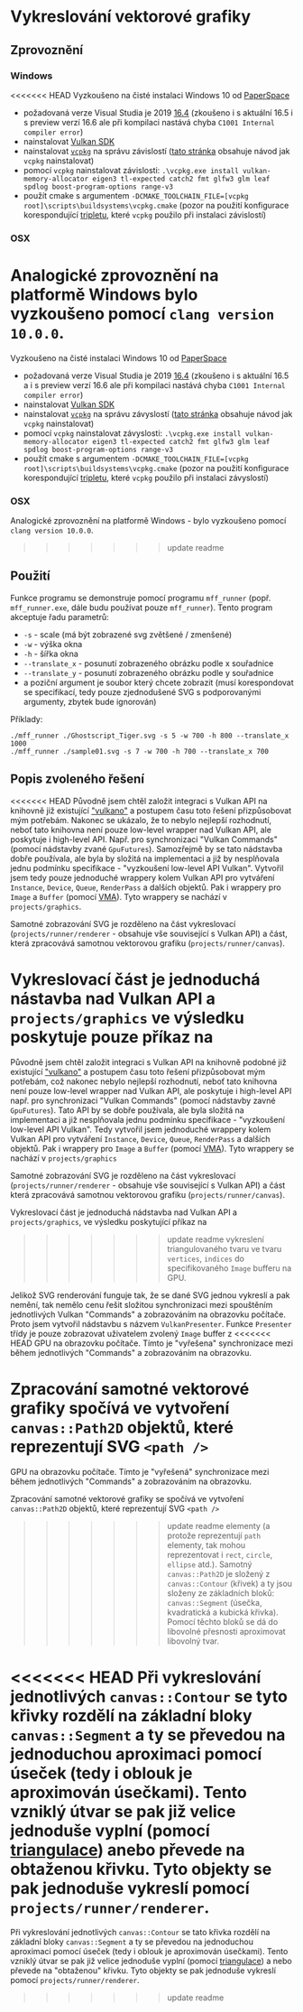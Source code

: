 # Vykreslování vektorové grafiky
## Zprovoznění
### Windows
<<<<<<< HEAD
Vyzkoušeno na čisté instalaci Windows 10 od [PaperSpace](https://www.paperspace.com/)
 
- požadovaná verze Visual Studia je 2019 [16.4](https://docs.microsoft.com/en-us/visualstudio/releases/2019/history)
  (zkoušeno i s aktuální 16.5 i s preview verzí 16.6 ale při kompilaci nastává chyba `C1001 Internal compiler error`)
- nainstalovat [Vulkan SDK](https://vulkan.lunarg.com/sdk/home#windows)
- nainstalovat [`vcpkg`](https://github.com/Microsoft/vcpkg) na správu závislostí
  ([tato stránka](https://github.com/Microsoft/vcpkg) obsahuje návod jak `vcpkg` nainstalovat)
- pomocí `vcpkg` nainstalovat závislosti:
  `.\vcpkg.exe install vulkan-memory-allocator eigen3 tl-expected catch2 fmt glfw3 glm leaf spdlog boost-program-options range-v3`
- použít cmake s argumentem `-DCMAKE_TOOLCHAIN_FILE=[vcpkg root]\scripts\buildsystems\vcpkg.cmake`
  (pozor na použití konfigurace korespondující [tripletu](https://github.com/microsoft/vcpkg/blob/master/docs/users/triplets.md), které `vcpkg` použilo při instalaci závislostí)
  
### OSX
Analogické zprovoznění na platformě Windows bylo vyzkoušeno pomocí `clang version 10.0.0`.
=======
Vyzkoušeno na čisté instalaci Windows 10 od [PaperSpace](https://www.paperspace.com/) 
- požadovaná verze Visual Studia je 2019 [16.4](https://docs.microsoft.com/en-us/visualstudio/releases/2019/history)
  (zkoušeno i s aktuální 16.5 a i s preview verzí 16.6 ale při kompilaci nastává chyba `C1001 Internal compiler error`)
- nainstalovat [Vulkan SDK](https://vulkan.lunarg.com/sdk/home#windows)
- nainstalovat [`vcpkg`](https://github.com/Microsoft/vcpkg) na správu závyslostí
  ([tato stránka](https://github.com/Microsoft/vcpkg) obsahuje návod jak `vcpkg` nainstalovat)
- pomocí `vcpkg` nainstalovat závyslosti:
  `.\vcpkg.exe install vulkan-memory-allocator eigen3 tl-expected catch2 fmt glfw3 glm leaf spdlog boost-program-options range-v3`
- použít cmake s argumentem `-DCMAKE_TOOLCHAIN_FILE=[vcpkg root]\scripts\buildsystems\vcpkg.cmake`
  (pozor na použití konfigurace korespondující [tripletu](https://github.com/microsoft/vcpkg/blob/master/docs/users/triplets.md), které `vcpkg` použilo při instalaci závyslostí)
### OSX
Analogické zprovoznění na platformě Windows - bylo vyzkoušeno pomocí `clang version 10.0.0`.
>>>>>>>  update readme
## Použití
Funkce programu se demonstruje pomocí programu `mff_runner` (popř. `mff_runner.exe`, dále budu používat pouze
`mff_runner`). Tento program akceptuje řadu parametrů:

- `-s` - scale (má být zobrazené svg zvětšené / zmenšené)
- `-w` - výška okna
- `-h` - šířka okna
- `--translate_x` - posunutí zobrazeného obrázku podle x souřadnice
- `--translate_y` - posunutí zobrazeného obrázku podle y souřadnice
- a poziční argument je soubor který chcete zobrazit (musí korespondovat se specifikací, tedy pouze zjednodušené SVG
  s podporovanými argumenty, zbytek bude ignorován)

Příklady:
```
./mff_runner ./Ghostscript_Tiger.svg -s 5 -w 700 -h 800 --translate_x 1000
./mff_runner ./sample01.svg -s 7 -w 700 -h 700 --translate_x 700
```

## Popis zvoleného řešení
<<<<<<< HEAD
Původně jsem chtěl založit integraci s Vulkan API na knihovně již existující ["vulkano"](https://github.com/vulkano-rs/vulkano)
a postupem času toto řešení přizpůsobovat mým potřebám. Nakonec se ukázalo, že to nebylo nejlepší rozhodnutí, neboť tato
knihovna není pouze low-level wrapper nad Vulkan API, ale poskytuje i high-level API. Např. pro synchronizaci "Vulkan
Commands" (pomocí nádstavby zvané `GpuFutures`). Samozřejmě by se tato nádstavba dobře používala, ale byla by složitá na
implementaci a již by nesplňovala jednu podmínku specifikace - "vyzkoušení low-level API Vulkan". Vytvořil jsem tedy pouze
jednoduché wrappery kolem Vulkan API pro vytváření `Instance`, `Device`, `Queue`, `RenderPass` a dalších objektů.
Pak i wrappery pro `Image` a `Buffer` (pomocí [VMA](https://github.com/GPUOpen-LibrariesAndSDKs/VulkanMemoryAllocator)).
Tyto wrappery se nachází v `projects/graphics`.

Samotné zobrazování SVG je rozděleno na část vykreslovací (`projects/runner/renderer` - obsahuje vše související s Vulkan API)
a část, která zpracovává samotnou vektorovou grafiku (`projects/runner/canvas`).

Vykreslovací část je jednoduchá nástavba nad Vulkan API a `projects/graphics` ve výsledku poskytuje pouze příkaz na
=======
Původně jsem chtěl založit integraci s Vulkan API na knihovně podobné již existující ["vulkano"](https://github.com/vulkano-rs/vulkano)
a postupem času toto řešení přizpůsobovat mým potřebám, což nakonec nebylo nejlepší rozhodnutí, neboť tato knihovna není
pouze low-level wrapper nad Vulkan API, ale poskytuje i high-level API např. pro synchronizaci "Vulkan Commands" (pomocí
nádstavby zavné `GpuFutures`). Tato API by se dobře používala, ale byla složitá na implementaci a již nesplňovala jednu
podmínku specifikace - "vyzkoušení low-level API Vulkan". Tedy vytvořil jsem jednoduché wrappery kolem Vulkan API pro
vytváření `Instance`, `Device`, `Queue`, `RenderPass` a dalších objektů. Pak i wrappery pro `Image` a `Buffer` (pomocí
[VMA](https://github.com/GPUOpen-LibrariesAndSDKs/VulkanMemoryAllocator)). Tyto wrappery se nachází v `projects/graphics`

Samotné zobrazování SVG je rozděleno na část vykreslovací (`projects/runner/renderer` - obsahuje vše související s Vulkan API)
a část která zpracovává samotnou vektorovou grafiku (`projects/runner/canvas`).

Vykreslovací část je jednoduchá nádstavba nad Vulkan API a `projects/graphics`, ve výsledku poskytující příkaz na
>>>>>>>  update readme
vykreslení triangulovaného tvaru ve tvaru `vertices`, `indices` do specifikovaného `Image` bufferu na GPU.

Jelikož SVG renderování funguje tak, že se dané SVG jednou vykreslí a pak nemění, tak nemělo cenu řešit složitou
synchronizaci mezi spouštěním jednotlivých Vulkan "Commands" a zobrazováním na obrazovku počítače. Proto jsem vytvořil
nádstavbu s názvem `VulkanPresenter`. Funkce `Presenter` třídy je pouze zobrazovat uživatelem zvolený `Image` buffer z
<<<<<<< HEAD
GPU na obrazovku počítače. Tímto je "vyřešena" synchronizace mezi během jednotlivých "Commands" a zobrazováním na obrazovku.

Zpracování samotné vektorové grafiky spočívá ve vytvoření `canvas::Path2D` objektů, které reprezentují SVG `<path />`
=======
GPU na obrazovku počítače. Tímto je "vyřešená" synchronizace mezi během jednotlivých "Commands" a zobrazováním na obrazovku.

Zpracování samotné vektorové grafiky se spočívá ve vytvoření `canvas::Path2D` objektů, které reprezentují SVG `<path />`
>>>>>>>  update readme
elementy (a protože reprezentují `path` elementy, tak mohou reprezentovat i `rect`, `circle`, `ellipse` atd.). Samotný
`canvas::Path2D` je složený z `canvas::Contour` (křivek) a ty jsou složeny ze základních bloků: `canvas::Segment` (úsečka,
kvadratická a kubická křivka). Pomocí těchto bloků se dá do libovolné přesnosti aproximovat libovolný tvar.

<<<<<<< HEAD
Při vykreslování jednotlivých `canvas::Contour` se tyto křivky rozdělí na základní bloky `canvas::Segment` a ty se
převedou na jednoduchou aproximaci pomocí úseček (tedy i oblouk je aproximován úsečkami). Tento vzniklý útvar se pak již
velice jednoduše vyplní (pomocí [triangulace](https://en.wikipedia.org/wiki/Polygon_triangulation)) anebo převede na
obtaženou křivku. Tyto objekty se pak jednoduše vykreslí pomocí `projects/runner/renderer`.
=======
Při vykreslování jednotlivých `canvas::Contour` se tato křivka rozdělí na základní bloky `canvas::Segment` a ty se
převedou na jednoduchou aproximaci pomocí úseček (tedy i oblouk je aproximován úsečkami). Tento vzniklý útvar se pak již
velice jednoduše vyplní (pomocí [triangulace](https://en.wikipedia.org/wiki/Polygon_triangulation)) a nebo převede na
"obtaženou" křivku. Tyto objekty se pak jednoduše vykreslí pomocí `projects/runner/renderer`.
>>>>>>>  update readme
